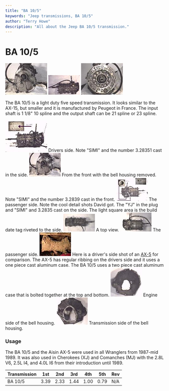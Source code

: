 ```yaml
---
title: "BA 10/5"
keywords: "Jeep transmissions, BA 10/5"
author: "Terry Howe"
description: "All about the Jeep BA 10/5 transmission."
---
```

# BA 10/5

[![ba10/5 front](../../img/transmission/factory/ba10f_.jpg)](../../img/transmission/factory/ba10f.jpg) [![ba10/5 side](../../img/transmission/factory/ba10ds_.jpg)](../../img/transmission/factory/ba10ds.jpg) [![ba10/5 back](../../img/transmission/factory/ba10b_.jpg)](../../img/transmission/factory/ba10b.jpg)

The BA 10/5 is a light duty five speed transmission. It looks similar to the AX-15, but smaller and it is manufactured by Peugeot in France. The input shaft is 1 1/8" 10 spline and the output shaft can be 21 spline or 23 spline.

[![ba10/5 drivers side detail](../../img/transmission/factory/ba10dsd_.jpg)](../../img/transmission/factory/ba10dsd.jpg) Drivers side. Note "SIMI" and the number 3.28351 cast in the side. [![ba10/5 front detail](../../img/transmission/factory/ba10fd_.jpg)](../../img/transmission/factory/ba10fd.jpg) From the front with the bell housing removed. Note "SIMI" and the number 3.2839 cast in the front. [![ba10/5 passenger side detail](../../img/transmission/factory/ba10psd_.jpg)](../../img/transmission/factory/ba10psd.jpg) The passenger side. Note the cool detail shots David got. The "YJ" in the plug and "SIMI" and 3.2835 cast on the side. The light square area is the build date tag riveted to the side. [![ba10/5 top](../../img/transmission/factory/ba10t_.jpg)](../../img/transmission/factory/ba10t.jpg) A top view. [![ba10/5 top](../../img/transmission/factory/ba10ps_.jpg)](../../img/transmission/factory/ba10ps.jpg) The passenger side. [![AX-5 side](../../img/transmission/factory/ax5s_.jpg)](../../img/transmission/factory/ax5s.jpg) Here is a driver's side shot of an [AX-5](ax5.md) for comparison. The AX-5 has regular ribbing on the drivers side and it uses a one piece cast aluminum case. The BA 10/5 uses a two piece cast aluminum case that is bolted together at the top and bottom. [![ba10/5 bell housing](../../img/bell/bellba10_.jpg)](../../img/bell/bellba10.jpg) Engine side of the bell housing. [![ba10/5 bell housing](../../img/bell/bellba10b_.jpg)](../../img/bell/bellba10b.jpg) Transmission side of the bell housing.

### Usage

The BA 10/5 and the Aisin AX-5 were used in all Wranglers from 1987-mid 1989. It was also used in Cherokees (XJ) and Comanches (MJ) with the 2.8L V6, 2.5L I4, and 4.0L I6 from their introduction until 1989.

| Transmission | 1st  | 2nd  | 3rd  | 4th  | 5th  | Rev |
|--------------|------|------|------|------|------|-----|
| BA 10/5      | 3.39 | 2.33 | 1.44 | 1.00 | 0.79 | N/A |